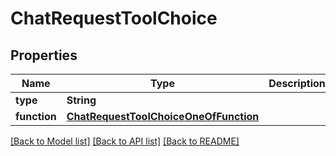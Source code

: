 # ChatRequestToolChoice

## Properties
Name | Type | Description | Notes
------------ | ------------- | ------------- | -------------
**type** | **String** |  | 
**function** | [**ChatRequestToolChoiceOneOfFunction**](ChatRequestToolChoiceOneOfFunction.md) |  | 

[[Back to Model list]](../README.md#documentation-for-models) [[Back to API list]](../README.md#documentation-for-api-endpoints) [[Back to README]](../README.md)


